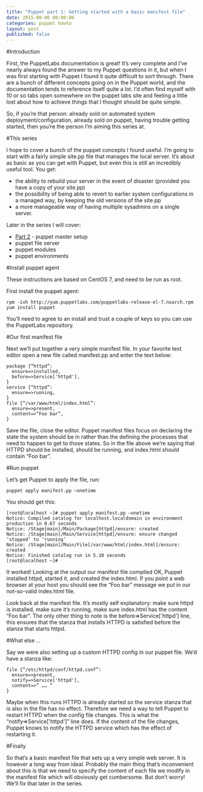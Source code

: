 ```yaml
---
title: "Puppet part 1: Getting started with a basic manifest file"
date: 2015-08-06 00:00:00
categories: puppet howto
layout: post
published: false
---
```


#Introduction

First, the PuppetLabs documentation is great! It’s very complete and I’ve nearly always found the answer to my Puppet questions in it, but when I was first starting with Puppet I found it quite difficult to sort through. There are a bunch of different concepts going on in the Puppet world, and the documentation tends to reference itself quite a lot. I’d often find myself with 10 or so tabs open somewhere on the puppet labs site and feeling a little lost about how to achieve things that I thought should be quite simple.

So, if you’re that person: already sold on automated system deployment/configuration, already sold on puppet, having trouble getting started, then you’re the person I’m aiming this series at.

#This series

I hope to cover a bunch of the puppet concepts I found useful. I’m going to start with a fairly simple site.pp file that manages the local server. It’s about as basic as you can get with Puppet, but even this is still an incredibly useful tool. You get:

* the ability to rebuild your server in the event of disaster (provided you have a copy of your site.pp)
* the possibility of being able to revert to earlier system configurations in a managed way, by keeping the old versions of the site.pp
* a more manageable way of having multiple sysadmins on a single server.

Later in the series I will cover:

* [Part 2] - puppet master setup
* puppet file server
* puppet modules
* puppet environments

#Install puppet agent

These instructions are based on CentOS 7, and need to be run as root.

First install the puppet agent:

    rpm -ivh http://yum.puppetlabs.com/puppetlabs-release-el-7.noarch.rpm
    yum install puppet

You’ll need to agree to an install and trust a couple of keys so you can use the PuppetLabs repository.

#Our first manifest file

Next we’ll put together a very simple manifest file. In your favorite text editor open a new file called manifest.pp and enter the text below:

    package {“httpd”:
      ensure=>installed,
      before=>Service['httpd'],
    }
    service {“httpd”:
      ensure=>running,
    }
    file {“/var/www/html/index.html”:
      ensure=>present,
      content=>”Foo bar”,
    }

Save the file, close the editor. Puppet manifest files focus on declaring the state the system should be in rather than the defining the processes that need to happen to get to those states. So in the file above we’re saying that HTTPD should be installed, should be running, and index.html should contain “Foo bar”.

#Run puppet

Let’s get Puppet to apply the file, run:

    puppet apply manifest.pp –onetime

You should get this:

    [root@localhost ~]# puppet apply manifest.pp –onetime
    Notice: Compiled catalog for localhost.localdomain in environment production in 0.67 seconds
    Notice: /Stage[main]/Main/Package[httpd]/ensure: created
    Notice: /Stage[main]/Main/Service[httpd]/ensure: ensure changed ‘stopped’ to ‘running’
    Notice: /Stage[main]/Main/File[/var/www/html/index.html]/ensure: created
    Notice: Finished catalog run in 5.10 seconds
    [root@localhost ~]#

It worked! Looking at the output our manifest file compiled OK, Puppet installed httpd, started it, and created the index.html. If you point a web browser at your host you should see the “Foo bar” message we put in our not-so-valid index.html file.

Look back at the manifest file. It’s mostly self explanatory: make sure httpd is installed, make sure it’s running, make sure index.html has the content “Foo bar”. The only other thing to note is the before=>Service['httpd'] line, this ensures that the stanza that installs HTTPD is satisfied before the stanza that starts httpd.

#What else …

Say we were also setting up a custom HTTPD config in our puppet file. We’d have a stanza like:

    file {“/etc/httpd/conf/httpd.conf”:
      ensure=>present,
      notify=>Service['httpd'],
      content=>” …… ”
    }

Maybe when this runs HTTPD is already started so the service stanza that is also in the file has no effect. Therefore we need a way to tell Puppet to restart HTTPD when the config file changes. This is what the “notify=>Service['httpd']” line does. If the content of the file changes, Puppet knows to notify the HTTPD service which has the effect of restarting it.

#Finally

So that’s a basic manifest file that sets up a very simple web server. It is however a long way from ideal. Probably the main thing that’s inconvenient about this is that we need to specify the content of each file we modify in the manifest file which will obviously get cumbersome. But don’t worry! We’ll fix that later in the series.

[Part 2]: /puppet/howto/2015/09/09/puppet-part2-puppet-master.html
